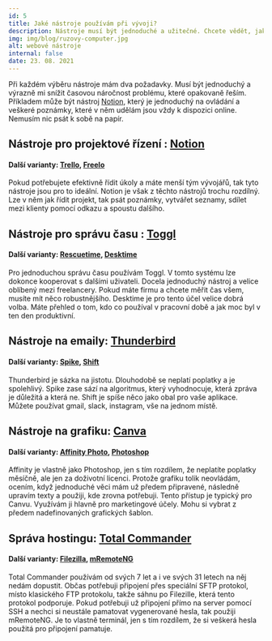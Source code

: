 ```yaml
---
id: 5
title: Jaké nástroje používám při vývoji?
description: Nástroje musí být jednoduché a užitečné. Chcete vědět, jaké nástroje vám usnadní práci?
img: img/blog/ruzovy-computer.jpg
alt: webové nástroje
internal: false
date: 23. 08. 2021
---
```



Při každém výběru nástroje mám dva požadavky. Musí být jednoduchý a výrazně mi snížit časovou náročnost problému, které opakovaně řeším. Příkladem může být nástroj [Notion](https://www.notion.so/), který je jednoduchý na ovládání a veškeré poznámky, které v něm udělám jsou vždy k dispozici online. Nemusím nic psát k sobě na papír. 


## Nástroje pro projektové řízení : [Notion](https://www.notion.so/)
#### Další varianty: [Trello](https://www.trelo.com.com/), [Freelo](https://www.freelo.cz/) 
Pokud potřebujete efektivně řídit úkoly a máte menší tým vývojářů, tak tyto nástroje jsou pro to ideální. Notion je však z těchto nástrojů trochu rozdílný. Lze v něm jak řídit projekt, tak psát poznámky, vytvářet seznamy, sdílet mezi klienty pomocí odkazu a spoustu dalšího.

## Nástroje pro správu času : [Toggl](https://www.toggl.com) 
#### Další varianty: [Rescuetime](https://www.rescuetime.com/), [Desktime](https://desktime.com/)
Pro jednoduchou správu času používám Toggl. V tomto systému lze dokonce kooperovat s dalšími uživateli. Docela jednoduchý nástroj a velice oblíbený mezi freelancery. Pokud máte firmu a chcete měřit čas všem, musíte mít něco robustnějšího. Desktime je pro tento účel velice dobrá volba. Máte přehled o tom, kdo co používal v pracovní době a jak moc byl v ten den produktivní.

## Nástroje na emaily: [Thunderbird](https://www.thunderbird.net/cs/) 
#### Další varianty: [Spike](https://www.spikenow.com/), [Shift](https://tryshift.com/)
Thunderbird je sázka na jistotu. Dlouhodobě se neplatí poplatky a je spolehlivý. Spike zase sází na algoritmus, který vyhodnocuje, která zpráva je důležitá a která ne. Shift je spíše něco jako obal pro vaše aplikace. Můžete používat gmail, slack, instagram, vše na jednom místě.


## Nástroje na grafiku: [Canva](https://www.canva.com/)
#### Další varianty: [Affinity Photo](https://affinity.serif.com/en-gb/), [Photoshop](https://www.adobe.com/cz/products/photoshop.html)
Affinity je vlastně jako Photoshop, jen s tím rozdílem, že neplatíte poplatky měsíčně, ale jen za doživotní licenci. Protože grafiku tolik neovládám, ocením, když jednoduché věci mám už předem připravené, následně upravím texty a použiji, kde zrovna potřebuji. Tento přístup je typický pro Canvu. Využívám ji hlavně pro marketingové účely. Mohu si vybrat z předem nadefinovaných grafických šablon. 

## Správa hostingu: [Total Commander](https://www.ghisler.com/)
#### Další varianty: [Filezilla](https://filezilla-project.org/), [mRemoteNG](https://mremoteng.org/)
 Total Commander používám od svých 7 let a i ve svých 31 letech na něj nedám dopustit. Občas potřebuji připojení přes speciální SFTP protokol, místo klasického FTP protokolu, takže sáhnu po Filezille, která tento protokol podporuje. Pokud potřebuji už připojení přímo na server pomocí SSH a nechci si neustále pamatovat vygenerované hesla, tak použiji mRemoteNG. Je to vlastně terminál, jen s tím rozdílem, že si veškerá hesla použitá pro připojení pamatuje.
